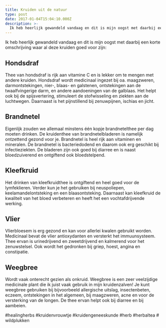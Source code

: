 ```yaml
---
title: Kruiden uit de natuur
type: post
date: 2017-01-04T15:04:10.000Z
description: >-
  Ik heb heerlijk gewandeld vandaag en dit is mijn oogst met daarbij een korte omschrijving waar al deze kruiden goed voor zijn.
---
```


Ik heb heerlijk gewandeld vandaag en dit is mijn oogst met daarbij een korte omschrijving waar al deze kruiden goed voor zijn:
## Hondsdraf
Thee van hondsdraf is rijk aan vitamine C en is lekker om te mengen met andere kruiden. Hondsdraf wordt medicinaal ingezet bij oa. maagzweren, darmontstekingen, nier-, blaas- en galstenen, ontstekingen aan de twaalfvingerige darm, en andere aandoeningen van de galblaas. Het helpt ook bij de spijsvertering, stimuleert de stofwisseling en ziekten aan de luchtwegen. Daarnaast is het pijnstillend bij zenuwpijnen, ischias en jicht.

## Brandnetel
Eigenlijk zouden we allemaal minstens één kopje brandnetelthee per dag moeten drinken. De kruidenthee van brandnetelbladeren is namelijk ontzettend gezond voor je. Brandnetel is heel rijk aan vitaminen en mineralen. De brandnetel is bacteriedodend en daarom ook erg geschikt bij infectieziekten. De bladeren zijn ook goed bij diarree en is naast bloedzuiverend en ontgiftend ook bloedstelpend.

## Kleefkruid
Het drinken van kleefkruidthee is ontgiftend en heel goed voor de lymfeklieren. Verder kun je het gebruiken bij neuspoliepen, keelamandelontsteking en een blaasontsteking. Daarnaast kan kleefkruid de kwaliteit van het bloed verbeteren en heeft het een vochtafdrijvende werking.

## Vlier
Vlierbloesem is erg gezond en kan voor allerlei kwalen gebruikt worden. Medicinaal bevat de vlier antioxydanten en versterkt het immuunsysteem. Thee ervan is urinedrijvend en zweetdrijvend en kalmerend voor het zenuwstelsel. Ook wordt het gedronken bij griep, hoest, angina en constipatie.

## Weegbree
Wordt vaak onterecht gezien als onkruid. Weegbree is een zeer veelzijdige medicinale plant die ik juist vaak gebruik in mijn kruidenzalven! Je kunt weegbree gebruiken bij bijvoorbeeld allergische uitslag, insectenbeten, eczeem, ontstekingen in het algemeen, bij maagzweren, acne en voor de versterking van de longen. De thee ervan helpt ook bij diarree en bij aambeien.

#healingherbs #kruidenvrouwtje #kruidengeneeskunde #herb #herbaltea #wildplukken
